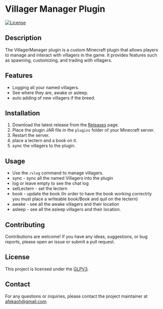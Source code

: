 # Villager Manager Plugin

[![License](https://www.gnu.org/graphics/gplv3-with-text-136x68.png)](LICENSE)

## Description

The VillagerManager plugin is a custom Minecraft plugin that allows players to manage and interact with villagers in the game. It provides features such as spawning, customizing, and trading with villagers.

## Features

- Logging all your named villagers.
- See where they are, awake or asleep.
- auto adding of new villagers if the breed.

## Installation

1. Download the latest release from the [Releases](https://github.com/afekaoh/VillagerManagerPlugin/releases) page.
2. Place the plugin JAR file in the `plugins` folder of your Minecraft server.
3. Restart the server.
4. place a lectern and a book on it.
5. sync the villagers to the plugin.

## Usage

- Use the `/vlog` command to manage villagers.
- sync - sync all the named Villagers into the plugin
- log or leave empty to see the chat log
- setLectern - set the lectern
- book - update the book (In order to have the book working correctrly you must place a writeable book/Book and quil on the lectern)
- awake - see all the awake villagers and their location
- asleep - see all the asleep villagers and their location.

## Contributing

Contributions are welcome! If you have any ideas, suggestions, or bug reports, please open an issue or submit a pull request.

## License

This project is licensed under the [GLPV3](LICENSE).

## Contact

For any questions or inquiries, please contact the project maintainer at afekaoh@gmail.com.
